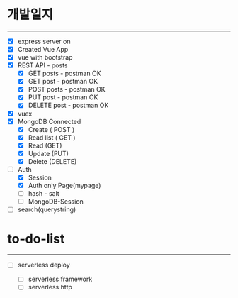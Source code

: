 # 개발일지

---

- [x] express server on
- [x] Created Vue App
- [x] vue with bootstrap
- [x] REST API - posts
  - [x] GET posts - postman OK
  - [x] GET post - postman OK
  - [x] POST posts - postman OK
  - [x] PUT post - postman OK
  - [x] DELETE post - postman OK
- [x] vuex
- [x] MongoDB Connected
  - [x] Create ( POST )
  - [x] Read list ( GET )
  - [x] Read (GET)
  - [x] Update (PUT)
  - [x] Delete (DELETE)
- [ ] Auth
  - [x] Session
  - [x] Auth only Page(mypage)
  - [ ] hash - salt
  - [ ] MongoDB-Session
- [ ] search(querystring)

# to-do-list

---

- [ ] serverless deploy

  - [ ] serverless framework
  - [ ] serverless http
